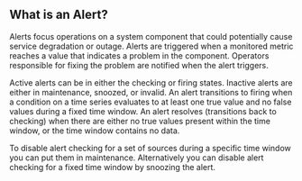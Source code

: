 ## What is an Alert?

Alerts focus operations on a system component that could potentially cause service degradation or outage. Alerts are
triggered when a monitored metric reaches a value that indicates a problem in the component. Operators responsible for
fixing the problem are notified when the alert triggers.

Active alerts can be in either the checking or firing states. Inactive alerts are either in maintenance, snoozed, or
invalid. An alert transitions to firing when a condition on a time series evaluates to at least
one true value and no false values during a fixed time window. An alert resolves (transitions back to checking)
when there are either no true values present within the time window, or the time window contains no data.

To disable alert checking for a set of sources during a specific time window you can put them in maintenance.
Alternatively you can disable alert checking for a fixed time window by snoozing the alert.
